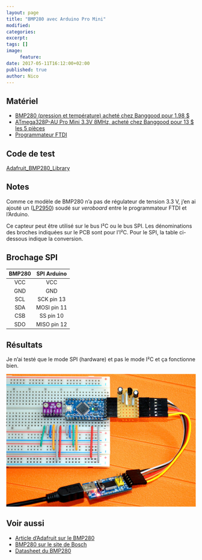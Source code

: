 ```yaml
---
layout: page
title: "BMP280 avec Arduino Pro Mini"
modified:
categories:
excerpt:
tags: []
image:
     feature:
date: 2017-05-11T16:12:00+02:00
published: true
author: Nico
---
```



## Matériel

- [BMP280 (pression et température) acheté chez Banggood pour 1.98 $][2]
- [ATmega328P-AU Pro Mini 3.3V 8MHz, acheté chez Banggood pour 13 $ les 5 pièces][1]
- [Programmateur FTDI][3]


## Code de test

[Adafruit_BMP280_Library](https://github.com/adafruit/Adafruit_BMP280_Library)

## Notes

Comme ce modèle de BMP280 n’a pas de régulateur de tension 3.3 V, j’en ai ajouté un ([LP2950][7]) soudé sur *veroboard* entre le programmateur FTDI et l’Arduino.

Ce capteur peut être utilisé sur le bus I²C ou le bus SPI. Les dénominations des broches indiquées sur le PCB sont pour l’I²C. Pour le SPI, la table ci-dessous indique la conversion.

## Brochage SPI

| BMP280 | SPI Arduino   |
| :-:    | :-:           |
| VCC    | VCC           |
| GND    | GND           |
| SCL    | SCK    pin 13 |
| SDA    | MOSI   pin 11 |
| CSB    | SS     pin 10 |
| SDO    | MISO   pin 12 |

## Résultats

Je n’ai testé que le mode SPI (hardware) et pas le mode I²C et ça fonctionne bien.

[![BMP280 + Arduino Pro Mini][image-1]][image-1]

## Voir aussi

- [Article d’Adafruit sur le BMP280][4]
- [BMP280 sur le site de Bosch][5]
- [Datasheet du BMP280][6]

[image-1]: ../../files/2017-05-11-bmp280-arduino-pro-mini/2017-05-11-bmp280-arduino-pro-mini-001.jpg
[1]: http://www.banggood.com/5Pcs-3_3V-8MHz-ATmega328P-AU-Pro-Mini-Microcontroller-Board-For-Arduino-p-980292.html?p=0431091025639201412F
[2]: https://www.banggood.com/GY-BMP280-3_3-High-Precision-Atmospheric-Pressure-Sensor-Module-For-Arduino-p-1111135.html?p=0431091025639201412F
[3]: http://www.miniinthebox.com/fr/programme-downloader-ftdi-basic-usb-a-ttl-ft232-pour-arduino_p903425.html
[4]: https://learn.adafruit.com/adafruit-bmp280-barometric-pressure-plus-temperature-sensor-breakout/wiring-and-test
[5]: https://www.bosch-sensortec.com/bst/products/all_products/bmp280
[6]: https://ae-bst.resource.bosch.com/media/_tech/media/datasheets/BST-BMP280-DS001-18.pdf
[7]: http://www.ti.com/lit/ds/symlink/lp2951-n.pdf
